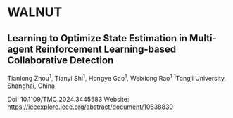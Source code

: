 # WALNUT
## Learning to Optimize State Estimation  in Multi-agent Reinforcement Learning-based Collaborative Detection

Tianlong Zhou<sup>1</sup>,  Tianyi Shi<sup>1</sup>, Hongye Gao<sup>1</sup>, Weixiong Rao<sup>1</sup>
<sup>1</sup>Tongji University, Shanghai, China

Doi: 10.1109/TMC.2024.3445583
Website: https://ieeexplore.ieee.org/abstract/document/10638830

